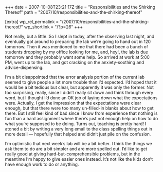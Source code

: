 +++
date = 2007-10-08T23:21:17Z
title = "Responsibilities and the Shirking Thereof"
path = "2007/10/responsibilities-and-the-shirking-thereof"

[extra]
wp_rel_permalink = "/2007/10/responsibilities-and-the-shirking-thereof/"
wp_shortlink = "/?p=26"
+++

Not really, but a little. So I slept in today, after the observing last night,
and eventually got around to preparing the lab we’re going to hand out in 120
tomorrow. Then it was mentioned to me that there had been a bunch of students
dropping by my office looking for me, and, hey!, the lab is due tomorrow and
they probably want some help. So arrived at work at 5:00 PM, went up to the
lab, and got cracking on the anxiety-soothing and advice-dispensing.

I’m a bit disappointed that the error analysis portion of the current lab
seemed to give people a lot more trouble than I’d expected. I’d hoped that it
would be a bit tedious but clear, but apparently it was only the former. Not
too surprising, really, since I didn’t really sit down and think through every
word, but I thought I’d done an OK job of laying down what the expectations
were. Actually, I get the impression that the expectations were clear enough,
but that there were too many un-filled-in blanks about how to get there. But I
still feel kind of bad since I know from experience that nothing is fun than a
hard assignment where there’s just not enough help on how to do what you’re
supposed to be doing. Turns out, teaching is pretty hard! I atoned a bit by
writing a very long email to the class spelling things out in more detail —
hopefully that helped and didn’t just pile on the confusion.

I’m optimistic that next week’s lab will be a bit better. I think the things
we ask them to do are a bit simpler and are more spelled out. I’d like to get
really good at giving hard-but-comprehensible problems, but in the meantime
I’m happy to give easier ones instead. It’s not like the kids don’t have
enough work to do or anything.
